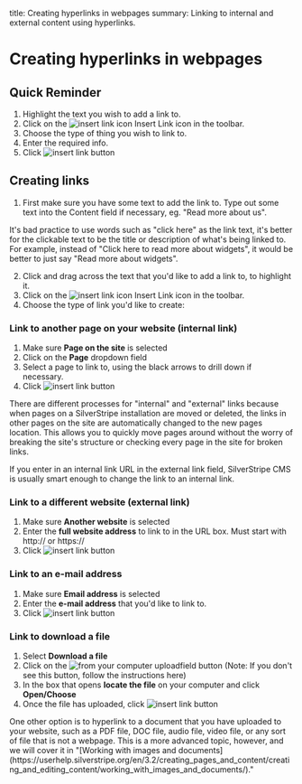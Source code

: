 title: Creating hyperlinks in webpages
summary: Linking to internal and external content using hyperlinks.

# Creating hyperlinks in webpages

## Quick Reminder

 1. Highlight the text you wish to add a link to.
 2. Click on the ![insert link icon](/_images/insert-link-icon.png) Insert Link icon in the toolbar.
 3. Choose the type of thing you wish to link to.
 4. Enter the required info.
 5. Click ![insert link button](/_images/insert-link-button.png)

## Creating links

 1. First make sure you have some text to add the link to. Type out some text into the Content field if necessary, eg. "Read more about us".

<div class="note" markdown="1">
It's bad practice to use words such as "click here" as the link text, it's better for the clickable text to be the title or description of what's being linked to. For example, instead of "Click here to read more about widgets", it would be better to just say "Read more about widgets".
</div>

 2. Click and drag across the text that you'd like to add a link to, to highlight it.
 3. Click on the ![insert link icon](/_images/insert-link-icon.png) Insert Link icon in the toolbar.
 4. Choose the type of link you'd like to create:

### Link to another page on your website (internal link)

 1. Make sure **Page on the site** is selected
 2. Click on the **Page** dropdown field
 3. Select a page to link to, using the black arrows to drill down if necessary.
 4. Click ![insert link button](/_images/insert-link-button.png)

<div class="note" markdown="1">
There are different processes for "internal" and "external" links because when pages on a SilverStripe installation are moved or deleted, the links in other pages on the site are automatically changed to the new pages location.  This allows you to quickly move pages around without the worry of breaking the site's structure or checking every page in the site for broken links.

If you enter in an internal link URL in the external link field, SilverStripe CMS is usually smart enough to change the link to an internal link.
</div>

### Link to a different website (external link)

 1. Make sure **Another website** is selected
 2. Enter the **full website address** to link to in the URL box. Must start with http:// or https://
 3. Click ![insert link button](/_images/insert-link-button.png)

### Link to an e-mail address

 1. Make sure **Email address** is selected
 2. Enter the **e-mail address** that you'd like to link to.
 3. Click ![insert link button](/_images/insert-link-button.png)

### Link to download a file

 1. Select **Download a file**
 2. Click on the ![from your computer uploadfield](/_images/from-your-computer-uploadfield.png) button (Note: If you don't see this button, follow the instructions here)
 3. In the box that opens **locate the file** on your computer and click **Open/Choose**
 4. Once the file has uploaded, click ![insert link button](/_images/insert-link-button.png)

<div class="note" markdown="1">
One other option is to hyperlink to a document  that you have uploaded to your website, such as a PDF file, DOC file, audio file, video file, or any sort of file that is not a webpage. This is a more advanced topic, however, and we will cover it in "[Working with images and documents](https://userhelp.silverstripe.org/en/3.2/creating_pages_and_content/creating_and_editing_content/working_with_images_and_documents/)."
</div>
